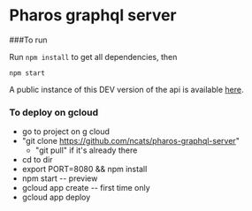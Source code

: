 Pharos graphql server
=====================

###To run

Run `npm install` to get all dependencies, then

```
npm start
```

A public instance of this DEV version of the api is available [here](https://ncatsidg-dev.appspot.com/graphql).



### To deploy on gcloud
* go to project on g cloud
* "git clone https://github.com/ncats/pharos-graphql-server"
    * "git pull" if it's already there
* cd to dir
* export PORT=8080 && npm install
* npm start          									  -- preview
* gcloud app create   								  -- first time only
* gcloud app deploy

